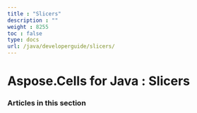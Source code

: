```yaml
---
title : "Slicers" 
description : "" 
weight : 8255 
toc : false
type: docs
url: /java/developerguide/slicers/
---
```


# Aspose.Cells for Java : Slicers


### Articles in this section

           

 


